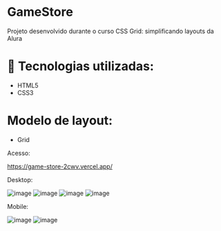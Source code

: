 # GameStore
 Projeto desenvolvido durante o curso CSS Grid: simplificando layouts da Alura
 
 # 🚀 Tecnologias utilizadas:
* HTML5
* CSS3

# Modelo de layout:
* Grid

Acesso:

https://game-store-2cwv.vercel.app/

Desktop:

![image](https://user-images.githubusercontent.com/65188908/192859718-c7ebf332-021c-4108-a09a-ab36900a398c.png)
![image](https://user-images.githubusercontent.com/65188908/192859909-63ebfa11-94f8-4a19-a123-18b952586c10.png)
![image](https://user-images.githubusercontent.com/65188908/192860083-3a71ce71-fddb-4039-bce8-c8cc57ddddc5.png)
![image](https://user-images.githubusercontent.com/65188908/192860130-d4b185c3-9059-4645-b9c6-8a75047de7bb.png)



Mobile:

![image](https://user-images.githubusercontent.com/65188908/192859808-8dd63aab-1996-4795-be8d-09ef021761d3.png)
![image](https://user-images.githubusercontent.com/65188908/192860198-d7e9dfa2-5130-440a-acc4-a1c04907f08c.png)
